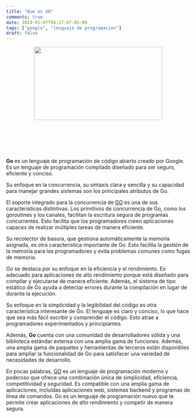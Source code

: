 ```yaml
---
title: "Que es GO"
comments: true
date: 2024-01-07T04:27:07-05:00
tags: ["google", "lenguaje de programacion"]
draft: false
---
```


<p align="center">
<img src="../../img/Go-Logo_Black.png" width="350" height="200"/>
</p>

## <br>

<br>

**Go** es un lenguaje de programación de código abierto creado por Google. Es un lenguaje de programación compilado diseñado para ser seguro, eficiente y conciso.

Su enfoque en la concurrencia, su sintaxis clara y sencilla y su capacidad para manejar grandes sistemas son los principales atributos de Go.

El soporte integrado para la concurrencia de [GO] es una de sus características distintivas. Los primitivos de concurrencia de Go, como los goroutines y los canales, facilitan la escritura segura de programas concurrentes. Esto facilita que los programadores creen aplicaciones capaces de realizar múltiples tareas de manera eficiente.

Su recolector de basura, que gestiona automáticamente la memoria asignada, es otra característica importante de Go. Esto facilita la gestión de la memoria para los programadores y evita problemas comunes como fugas de memoria.

_Go_ se destaca por su enfoque en la eficiencia y el rendimiento. Es adecuado para aplicaciones de alto rendimiento porque está diseñado para compilar y ejecutarse de manera eficiente. Además, el sistema de tipo estático de Go ayuda a detectar errores durante la compilación en lugar de durante la ejecución.

Su enfoque en la simplicidad y la legibilidad del código es otra característica interesante de Go. El lenguaje es claro y conciso, lo que hace que sea más fácil escribir y comprender el código. Esto atrae a programadores experimentados y principiantes.

Además, **Go** cuenta con una comunidad de desarrolladores sólida y una biblioteca estándar extensa con una amplia gama de funciones. Además, una amplia gama de paquetes y herramientas de terceros están disponibles para ampliar la funcionalidad de Go para satisfacer una variedad de necesidades de desarrollo.

En pocas palabras, [GO] es un lenguaje de programación moderno y poderoso que ofrece una combinación única de simplicidad, eficiencia, competitividad y seguridad. Es compatible con una amplia gama de aplicaciones, incluidas aplicaciones web, sistemas backend y programas de línea de comandos. Go es un lenguaje de programación nuevo que te permite crear aplicaciones de alto rendimiento y competir de manera segura.

[GO]: https://go.dev/
